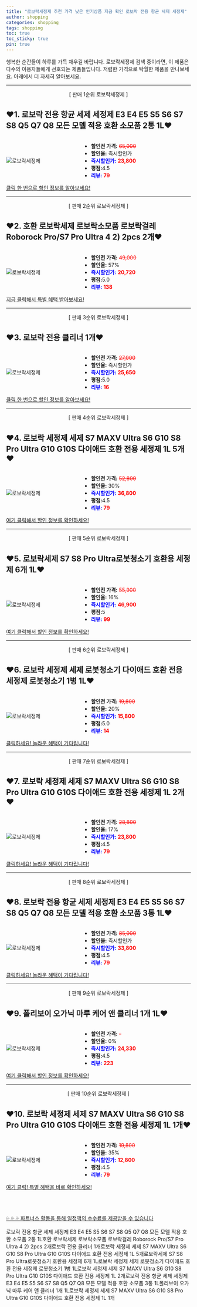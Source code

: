 ```yaml
---
title: "로보락세정제 추천 가격 낮은 인기상품 지금 확인 로보락 전용 항균 세제 세정제"
author: shopping
categories: shopping
tags: shopping
toc: true
toc_sticky: true
pin: true
---
```

행복한 순간들이 하루를 가득 채우길 바랍니다. 로보락세정제 검색 중이라면, 이 제품은 다수의 이용자들에게 선호되는 제품들입니다. 저렴한 가격으로 탁월한 제품을 만나보세요. 아래에서 더 자세히 알아보세요.

---
<p class="toplist" style="margin: 0 auto; display: block; width: fit-content;">[ 판매 1순위 로보락세정제 ]</p>

<h2><strong>❤️1. 로보락 전용 항균 세제 세정제 E3 E4 E5 S5 S6 S7 S8 Q5 Q7 Q8 모든 모델 적용 호환 소모품 2통 1L❤️</strong></h2>

<div style="display: flex; align-items: center;">
    <div style="flex: 0.4;">
        <img src="https://thumbnail7.coupangcdn.com/thumbnails/remote/230x230ex/image/vendor_inventory/7f97/0b150ef35e0981c17ff20b3bb0bec13fc13277edd205dd03ecbdf4044c24.jpg" alt="로보락세정제" style="max-width: 100%;">
    </div>
    <div style="flex: 0.6; margin-left: 10px;">
        <ul>
            <li><strong>할인전 가격:</strong> <del style="color: red;">65,000</del></li>
            <li><strong>할인율:</strong> 즉시할인가</li>
            <li><span style='color:blue'><strong>즉시할인가:</strong></span> <span style='color:red'><strong>23,800</strong></span></li>
            <li><strong>평점:</strong>4.5</li>
            <li><span style='color:blue'><strong>리뷰:</strong></span> <span style='color:red'><strong>79</strong></span></li>
        </ul>
    </div>
</div>
<div class="center">
    <a href="https://William4Davisa.github.io?lptag=AF9450613&subid=githubio&pageKey=8113498898&traceid=V0-153&itemId=22993323994&vendorItemId=90374390023" class="myButton">
        클릭 한 번으로 할인 정보를 알아보세요!
    </a>
</div>


---
<p class="toplist" style="margin: 0 auto; display: block; width: fit-content;">[ 판매 2순위 로보락세정제 ]</p>

<h2><strong>❤️2. 호환 로보락세제 로보락소모품 로보락걸레 Roborock Pro/S7 Pro Ultra 4 2) 2pcs 2개❤️</strong></h2>

<div style="display: flex; align-items: center;">
    <div style="flex: 0.4;">
        <img src="https://thumbnail7.coupangcdn.com/thumbnails/remote/230x230ex/image/vendor_inventory/f265/715c807a4026dfd555310b7dd4056f7edbbc689742cc8b44512b322c347e.jpg" alt="로보락세정제" style="max-width: 100%;">
    </div>
    <div style="flex: 0.6; margin-left: 10px;">
        <ul>
            <li><strong>할인전 가격:</strong> <del style="color: red;">49,000</del></li>
            <li><strong>할인율:</strong> 57%</li>
            <li><span style='color:blue'><strong>즉시할인가:</strong></span> <span style='color:red'><strong>20,720</strong></span></li>
            <li><strong>평점:</strong>5.0</li>
            <li><span style='color:blue'><strong>리뷰:</strong></span> <span style='color:red'><strong>138</strong></span></li>
        </ul>
    </div>
</div>
<div class="center">
    <a href="https://William4Davisa.github.io?lptag=AF9450613&subid=githubio&pageKey=7661670445&traceid=V0-153&itemId=20414071900&vendorItemId=89551864776" class="myButton">
        지금 클릭해서 특별 혜택 받아보세요!
    </a>
</div>


---
<p class="toplist" style="margin: 0 auto; display: block; width: fit-content;">[ 판매 3순위 로보락세정제 ]</p>

<h2><strong>❤️3. 로보락 전용 클리너 1개❤️</strong></h2>

<div style="display: flex; align-items: center;">
    <div style="flex: 0.4;">
        <img src="https://thumbnail7.coupangcdn.com/thumbnails/remote/230x230ex/image/vendor_inventory/e7c6/a49ad13682644e71e8159e011de13d7d2411ac0d37a1fe999f4df6e10583.jpg" alt="로보락세정제" style="max-width: 100%;">
    </div>
    <div style="flex: 0.6; margin-left: 10px;">
        <ul>
            <li><strong>할인전 가격:</strong> <del style="color: red;">27,000</del></li>
            <li><strong>할인율:</strong> 즉시할인가</li>
            <li><span style='color:blue'><strong>즉시할인가:</strong></span> <span style='color:red'><strong>25,650</strong></span></li>
            <li><strong>평점:</strong>5.0</li>
            <li><span style='color:blue'><strong>리뷰:</strong></span> <span style='color:red'><strong>16</strong></span></li>
        </ul>
    </div>
</div>
<div class="center">
    <a href="https://William4Davisa.github.io?lptag=AF9450613&subid=githubio&pageKey=8162476262&traceid=V0-153&itemId=23274715694&vendorItemId=90307025271" class="myButton">
        클릭 한 번으로 할인 정보를 알아보세요!
    </a>
</div>


---
<p class="toplist" style="margin: 0 auto; display: block; width: fit-content;">[ 판매 4순위 로보락세정제 ]</p>

<h2><strong>❤️4. 로보락 세정제 세제 S7 MAXV Ultra S6 G10 S8 Pro Ultra G10 G10S 다이애드 호환 전용 세정제 1L 5개❤️</strong></h2>

<div style="display: flex; align-items: center;">
    <div style="flex: 0.4;">
        <img src="https://thumbnail7.coupangcdn.com/thumbnails/remote/230x230ex/image/vendor_inventory/b956/3c20008c83fd0bca394091839da2c34c305a63662e2b3ed3046dbaf80558.png" alt="로보락세정제" style="max-width: 100%;">
    </div>
    <div style="flex: 0.6; margin-left: 10px;">
        <ul>
            <li><strong>할인전 가격:</strong> <del style="color: red;">52,800</del></li>
            <li><strong>할인율:</strong> 30%</li>
            <li><span style='color:blue'><strong>즉시할인가:</strong></span> <span style='color:red'><strong>36,800</strong></span></li>
            <li><strong>평점:</strong>4.5</li>
            <li><span style='color:blue'><strong>리뷰:</strong></span> <span style='color:red'><strong>79</strong></span></li>
        </ul>
    </div>
</div>
<div class="center">
    <a href="https://William4Davisa.github.io?lptag=AF9450613&subid=githubio&pageKey=7963520410&traceid=V0-153&itemId=22393003321&vendorItemId=90374679903" class="myButton">
        여기 클릭해서 할인 정보를 확인하세요!
    </a>
</div>


---
<p class="toplist" style="margin: 0 auto; display: block; width: fit-content;">[ 판매 5순위 로보락세정제 ]</p>

<h2><strong>❤️5. 로보락세제 S7 S8 Pro Ultra로봇청소기 호환용 세정제 6개 1L❤️</strong></h2>

<div style="display: flex; align-items: center;">
    <div style="flex: 0.4;">
        <img src="https://thumbnail10.coupangcdn.com/thumbnails/remote/230x230ex/image/vendor_inventory/ec18/97d975476cd29e57daf16aab6b2bf519437f632a175a50e133fa28f17c80.jpg" alt="로보락세정제" style="max-width: 100%;">
    </div>
    <div style="flex: 0.6; margin-left: 10px;">
        <ul>
            <li><strong>할인전 가격:</strong> <del style="color: red;">55,900</del></li>
            <li><strong>할인율:</strong> 16%</li>
            <li><span style='color:blue'><strong>즉시할인가:</strong></span> <span style='color:red'><strong>46,900</strong></span></li>
            <li><strong>평점:</strong>5</li>
            <li><span style='color:blue'><strong>리뷰:</strong></span> <span style='color:red'><strong>99</strong></span></li>
        </ul>
    </div>
</div>
<div class="center">
    <a href="https://William4Davisa.github.io?lptag=AF9450613&subid=githubio&pageKey=8192583453&traceid=V0-153&itemId=23451701841&vendorItemId=90478461599" class="myButton">
        여기 클릭해서 할인 정보를 확인하세요!
    </a>
</div>


---
<p class="toplist" style="margin: 0 auto; display: block; width: fit-content;">[ 판매 6순위 로보락세정제 ]</p>

<h2><strong>❤️6. 로보락 세정제 세제 로봇청소기 다이애드 호환 전용 세정제 로봇청소기 1병 1L❤️</strong></h2>

<div style="display: flex; align-items: center;">
    <div style="flex: 0.4;">
        <img src="https://thumbnail8.coupangcdn.com/thumbnails/remote/230x230ex/image/vendor_inventory/3f63/3b69d2b484eda1af28498beda2fd4f669dcee894719b2325bb32dfcf3641.png" alt="로보락세정제" style="max-width: 100%;">
    </div>
    <div style="flex: 0.6; margin-left: 10px;">
        <ul>
            <li><strong>할인전 가격:</strong> <del style="color: red;">19,800</del></li>
            <li><strong>할인율:</strong> 20%</li>
            <li><span style='color:blue'><strong>즉시할인가:</strong></span> <span style='color:red'><strong>15,800</strong></span></li>
            <li><strong>평점:</strong>5.0</li>
            <li><span style='color:blue'><strong>리뷰:</strong></span> <span style='color:red'><strong>14</strong></span></li>
        </ul>
    </div>
</div>
<div class="center">
    <a href="https://William4Davisa.github.io?lptag=AF9450613&subid=githubio&pageKey=8123622560&traceid=V0-153&itemId=23053083634&vendorItemId=90086744982" class="myButton">
        클릭하세요! 놀라운 혜택이 기다립니다!
    </a>
</div>


---
<p class="toplist" style="margin: 0 auto; display: block; width: fit-content;">[ 판매 7순위 로보락세정제 ]</p>

<h2><strong>❤️7. 로보락 세정제 세제 S7 MAXV Ultra S6 G10 S8 Pro Ultra G10 G10S 다이애드 호환 전용 세정제 1L 2개❤️</strong></h2>

<div style="display: flex; align-items: center;">
    <div style="flex: 0.4;">
        <img src="https://thumbnail10.coupangcdn.com/thumbnails/remote/230x230ex/image/vendor_inventory/4e78/c80ec186e9084f7ad5fada39c57231afc43df35ce0b15c496a6c6429a666.png" alt="로보락세정제" style="max-width: 100%;">
    </div>
    <div style="flex: 0.6; margin-left: 10px;">
        <ul>
            <li><strong>할인전 가격:</strong> <del style="color: red;">28,800</del></li>
            <li><strong>할인율:</strong> 17%</li>
            <li><span style='color:blue'><strong>즉시할인가:</strong></span> <span style='color:red'><strong>23,800</strong></span></li>
            <li><strong>평점:</strong>4.5</li>
            <li><span style='color:blue'><strong>리뷰:</strong></span> <span style='color:red'><strong>79</strong></span></li>
        </ul>
    </div>
</div>
<div class="center">
    <a href="https://William4Davisa.github.io?lptag=AF9450613&subid=githubio&pageKey=7963520410&traceid=V0-153&itemId=22021379534&vendorItemId=90374679883" class="myButton">
        클릭하세요! 놀라운 혜택이 기다립니다!
    </a>
</div>


---
<p class="toplist" style="margin: 0 auto; display: block; width: fit-content;">[ 판매 8순위 로보락세정제 ]</p>

<h2><strong>❤️8. 로보락 전용 항균 세제 세정제 E3 E4 E5 S5 S6 S7 S8 Q5 Q7 Q8 모든 모델 적용 호환 소모품 3통 1L❤️</strong></h2>

<div style="display: flex; align-items: center;">
    <div style="flex: 0.4;">
        <img src="https://thumbnail9.coupangcdn.com/thumbnails/remote/230x230ex/image/vendor_inventory/d2bf/bcba68515f5d64e836cc038ea6895648419370c3064f4dfc67a12ad9d8fb.jpg" alt="로보락세정제" style="max-width: 100%;">
    </div>
    <div style="flex: 0.6; margin-left: 10px;">
        <ul>
            <li><strong>할인전 가격:</strong> <del style="color: red;">85,000</del></li>
            <li><strong>할인율:</strong> 즉시할인가</li>
            <li><span style='color:blue'><strong>즉시할인가:</strong></span> <span style='color:red'><strong>33,800</strong></span></li>
            <li><strong>평점:</strong>4.5</li>
            <li><span style='color:blue'><strong>리뷰:</strong></span> <span style='color:red'><strong>79</strong></span></li>
        </ul>
    </div>
</div>
<div class="center">
    <a href="https://William4Davisa.github.io?lptag=AF9450613&subid=githubio&pageKey=8113498898&traceid=V0-153&itemId=22993324001&vendorItemId=90374390046" class="myButton">
        클릭하세요! 놀라운 혜택이 기다립니다!
    </a>
</div>


---
<p class="toplist" style="margin: 0 auto; display: block; width: fit-content;">[ 판매 9순위 로보락세정제 ]</p>

<h2><strong>❤️9. 폴리보이 오가닉 마루 케어 앤 클리너 1개 1L❤️</strong></h2>

<div style="display: flex; align-items: center;">
    <div style="flex: 0.4;">
        <img src="https://thumbnail6.coupangcdn.com/thumbnails/remote/230x230ex/image/retail/images/746730128727485-a11bef59-ab99-4646-9e72-3f98cc406c0a.jpg" alt="로보락세정제" style="max-width: 100%;">
    </div>
    <div style="flex: 0.6; margin-left: 10px;">
        <ul>
            <li><strong>할인전 가격:</strong> <del style="color: red;">-</del></li>
            <li><strong>할인율:</strong> 0%</li>
            <li><span style='color:blue'><strong>즉시할인가:</strong></span> <span style='color:red'><strong>24,330</strong></span></li>
            <li><strong>평점:</strong>4.5</li>
            <li><span style='color:blue'><strong>리뷰:</strong></span> <span style='color:red'><strong>223</strong></span></li>
        </ul>
    </div>
</div>
<div class="center">
    <a href="https://William4Davisa.github.io?lptag=AF9450613&subid=githubio&pageKey=6352718655&traceid=V0-153&itemId=13374494349&vendorItemId=80629420866" class="myButton">
        여기 클릭해서 할인 정보를 확인하세요!
    </a>
</div>


---
<p class="toplist" style="margin: 0 auto; display: block; width: fit-content;">[ 판매 10순위 로보락세정제 ]</p>

<h2><strong>❤️10. 로보락 세정제 세제 S7 MAXV Ultra S6 G10 S8 Pro Ultra G10 G10S 다이애드 호환 전용 세정제 1L 1개❤️</strong></h2>

<div style="display: flex; align-items: center;">
    <div style="flex: 0.4;">
        <img src="https://thumbnail8.coupangcdn.com/thumbnails/remote/230x230ex/image/vendor_inventory/adec/194083d416a8418bca51e0cee7588dd054e943d582f034cf379e8e97b259.png" alt="로보락세정제" style="max-width: 100%;">
    </div>
    <div style="flex: 0.6; margin-left: 10px;">
        <ul>
            <li><strong>할인전 가격:</strong> <del style="color: red;">19,800</del></li>
            <li><strong>할인율:</strong> 35%</li>
            <li><span style='color:blue'><strong>즉시할인가:</strong></span> <span style='color:red'><strong>12,800</strong></span></li>
            <li><strong>평점:</strong>4.5</li>
            <li><span style='color:blue'><strong>리뷰:</strong></span> <span style='color:red'><strong>79</strong></span></li>
        </ul>
    </div>
</div>
<div class="center">
    <a href="https://William4Davisa.github.io?lptag=AF9450613&subid=githubio&pageKey=7963520410&traceid=V0-153&itemId=22021379532&vendorItemId=90374679892" class="myButton">
        여기 클릭! 특별 혜택을 바로 확인하세요!
    </a>
</div>

<br><br><br>[💦 💦 💦 파트너스 활동을 통해 일정액의 수수료를 제공받을 수 있습니다](https://link.coupang.com/a/bcpT2c)<br><br>로보락 전용 항균 세제 세정제 E3 E4 E5 S5 S6 S7 S8 Q5 Q7 Q8 모든 모델 적용 호환 소모품 2통 1L호환 로보락세제 로보락소모품 로보락걸레 Roborock Pro/S7 Pro Ultra 4 2) 2pcs 2개로보락 전용 클리너 1개로보락 세정제 세제 S7 MAXV Ultra S6 G10 S8 Pro Ultra G10 G10S 다이애드 호환 전용 세정제 1L 5개로보락세제 S7 S8 Pro Ultra로봇청소기 호환용 세정제 6개 1L로보락 세정제 세제 로봇청소기 다이애드 호환 전용 세정제 로봇청소기 1병 1L로보락 세정제 세제 S7 MAXV Ultra S6 G10 S8 Pro Ultra G10 G10S 다이애드 호환 전용 세정제 1L 2개로보락 전용 항균 세제 세정제 E3 E4 E5 S5 S6 S7 S8 Q5 Q7 Q8 모든 모델 적용 호환 소모품 3통 1L폴리보이 오가닉 마루 케어 앤 클리너 1개 1L로보락 세정제 세제 S7 MAXV Ultra S6 G10 S8 Pro Ultra G10 G10S 다이애드 호환 전용 세정제 1L 1개
